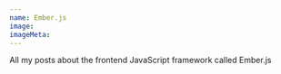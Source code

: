 ```yaml
---
name: Ember.js
image:
imageMeta:
---
```

All my posts about the frontend JavaScript framework called Ember.js
